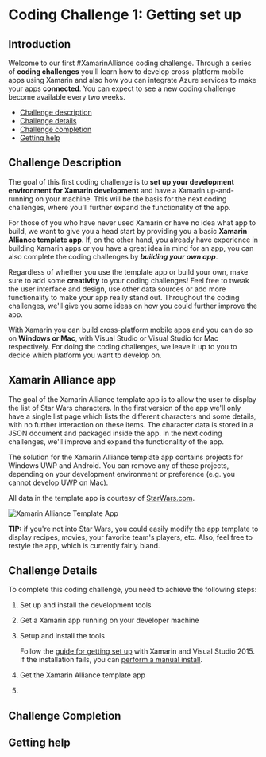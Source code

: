 # Coding Challenge 1: Getting set up

## Introduction
Welcome to our first #XamarinAlliance coding challenge. Through a series of **coding challenges** you'll learn how to develop cross-platform mobile apps using Xamarin and also how you can integrate Azure services to make your apps **connected**. You can expect to see a new coding challenge become available every two weeks.

* [Challenge description](#description)
* [Challenge details](#details)
* [Challenge completion](#completion)
* [Getting help](#gethelp)


## <a name="description"></a>Challenge Description

The goal of this first coding challenge is to **set up your development environment for Xamarin development** and have a Xamarin up-and-running on your machine. This will be the basis for the next coding challenges, where you'll further expand the functionality of the app.

For those of you who have never used Xamarin or have no idea what app to build, we want to give you a head start by providing you a basic **Xamarin Alliance template app**. If, on the other hand, you already have experience in building Xamarin apps or you have a great idea in mind for an app, you can also complete the coding challenges by ***building your own app***.

Regardless of whether you use the template app or build your own, make sure to add some **creativity** to your coding challenges! Feel free to tweak the user interface and design, use other data sources or add more functionality to make your app really stand out. Throughout the coding challenges, we'll give you some ideas on how you could further improve the app.

With Xamarin you can build cross-platform mobile apps and you can do so on **Windows or Mac**, with Visual Studio or Visual Studio for Mac respectively. For doing the coding challenges, we leave it up to you to decice which platform you want to develop on.


## <a name="templateapp"></a>Xamarin Alliance app

The goal of the Xamarin Alliance template app is to allow the user to display the list of Star Wars characters.  In the first version of the app we'll only have a single list page which lists the different characters and some details, with no further interaction on these items. The character data is stored in a JSON document and packaged inside the app. In the next coding challenges, we'll improve and expand the functionality of the app.

The solution for the Xamarin Alliance template app contains projects for Windows UWP and Android. You can remove any of these projects, depending on your development environment or preference (e.g. you cannot develop UWP on Mac).

All data in the template app is courtesy of [StarWars.com](http://www.starwars.com/databank).

![Xamarin Alliance Template App](https://github.com/msdxbelux/XamarinAlliance/blob/master/Challenge%201/images/xamarinallianceapp1.jpg)


**TIP:** if you're not into Star Wars, you could easily modify the app template to display recipes, movies, your favorite team's players, etc. Also, feel free to restyle the app, which is currently fairly bland.
    

## <a name="details"></a>Challenge Details

To complete this coding challenge, you need to achieve the following steps:

1. Set up and install the development tools
2. Get a Xamarin app running on your developer machine

1. Setup and install the tools

	Follow the [guide for getting set up](https://msdn.microsoft.com/en-us/library/mt613162.aspx) with Xamarin and Visual Studio 2015.<br/>
	If the installation fails, you can [perform a manual install](https://www.xamarin.com/faq#qxvs-installer-failing).

2. Get the Xamarin Alliance template app

3. 


## <a name="completion"></a>Challenge Completion


## <a name="gethelp"></a>Getting help
